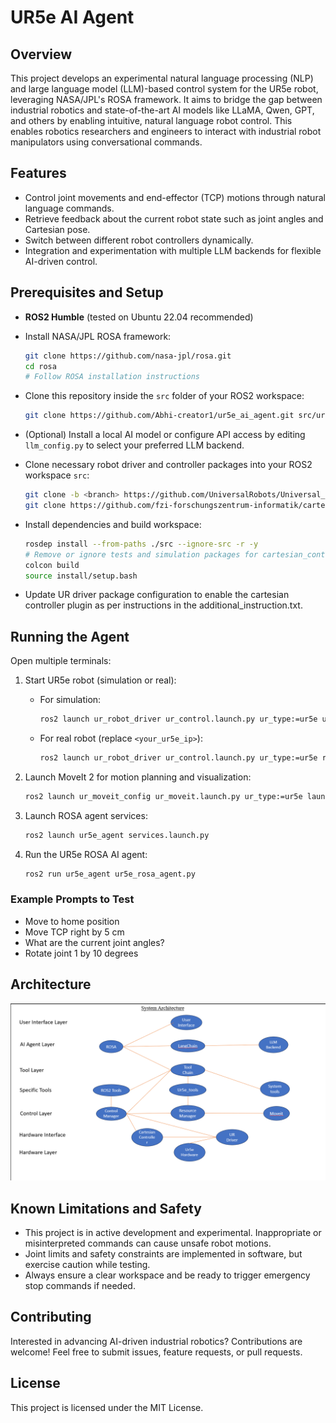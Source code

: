 # UR5e AI Agent

## Overview

This project develops an experimental natural language processing (NLP) and large language model (LLM)-based control system for the UR5e robot, leveraging NASA/JPL's ROSA framework. It aims to bridge the gap between industrial robotics and state-of-the-art AI models like LLaMA, Qwen, GPT, and others by enabling intuitive, natural language robot control. This enables robotics researchers and engineers to interact with industrial robot manipulators using conversational commands.

## Features

- Control joint movements and end-effector (TCP) motions through natural language commands.
- Retrieve feedback about the current robot state such as joint angles and Cartesian pose.
- Switch between different robot controllers dynamically.
- Integration and experimentation with multiple LLM backends for flexible AI-driven control.

## Prerequisites and Setup

- **ROS2 Humble** (tested on Ubuntu 22.04 recommended)
- Install NASA/JPL ROSA framework:
  ```bash
  git clone https://github.com/nasa-jpl/rosa.git
  cd rosa
  # Follow ROSA installation instructions
  ```
- Clone this repository inside the `src` folder of your ROS2 workspace:
  ```bash
  git clone https://github.com/Abhi-creator1/ur5e_ai_agent.git src/ur5e_ai_agent
  ```
- (Optional) Install a local AI model or configure API access by editing `llm_config.py` to select your preferred LLM backend.

- Clone necessary robot driver and controller packages into your ROS2 workspace `src`:
  ```bash
  git clone -b <branch> https://github.com/UniversalRobots/Universal_Robots_ROS2_Driver.git 
  git clone https://github.com/fzi-forschungszentrum-informatik/cartesian_controllers.git src/cartesian_controllers
  ```
- Install dependencies and build workspace:
  ```bash
  rosdep install --from-paths ./src --ignore-src -r -y
  # Remove or ignore tests and simulation packages for cartesian_controllers if conflicts occur
  colcon build
  source install/setup.bash
  ```

- Update UR driver package configuration to enable the cartesian controller plugin as per instructions in the additional_instruction.txt.

## Running the Agent

Open multiple terminals:

1. Start UR5e robot (simulation or real):

   - For simulation:
     ```bash
     ros2 launch ur_robot_driver ur_control.launch.py ur_type:=ur5e use_fake_hardware:=true launch_rviz:=false
     ```

   - For real robot (replace `<your_ur5e_ip>`):
     ```bash
     ros2 launch ur_robot_driver ur_control.launch.py ur_type:=ur5e robot_ip:=<your_ur5e_ip> launch_rviz:=false
     ```

2. Launch MoveIt 2 for motion planning and visualization:
   ```bash
   ros2 launch ur_moveit_config ur_moveit.launch.py ur_type:=ur5e launch_rviz:=true
   ```

3. Launch ROSA agent services:
   ```bash
   ros2 launch ur5e_agent services.launch.py
   ```

4. Run the UR5e ROSA AI agent:
   ```bash
   ros2 run ur5e_agent ur5e_rosa_agent.py
   ```

### Example Prompts to Test

- Move to home position
- Move TCP right by 5 cm
- What are the current joint angles?
- Rotate joint 1 by 10 degrees

## Architecture
![Architecture](SystemArch.png)

## Known Limitations and Safety

- This project is in active development and experimental. Inappropriate or misinterpreted commands can cause unsafe robot motions.
- Joint limits and safety constraints are implemented in software, but exercise caution while testing.
- Always ensure a clear workspace and be ready to trigger emergency stop commands if needed.

## Contributing

Interested in advancing AI-driven industrial robotics? Contributions are welcome! Feel free to submit issues, feature requests, or pull requests.

## License

This project is licensed under the MIT License.
